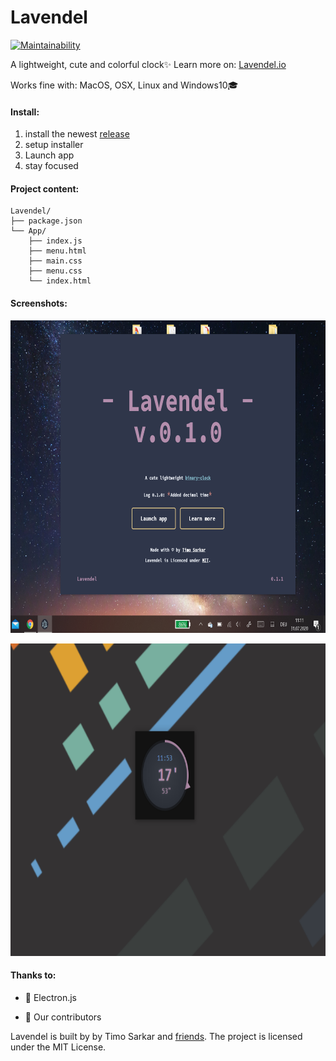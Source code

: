 # Lavendel

 [![Maintainability](https://api.codeclimate.com/v1/badges/8a4645a372991cdcf735/maintainability)](https://codeclimate.com/github/timo-cmd/Lavendel/maintainability)


A lightweight, cute and colorful clock✨ Learn more on: <a href="https://timo-cmd.github.io/Lavendel/">Lavendel.io</a>

Works fine with: MacOS, OSX, Linux and Windows10🎓

#### Install:

1. install the newest [release](https://github.com/timo-cmd/Lavendel/releases/tag/v0.1.3)
2. setup installer
3. Launch app
4. stay focused

#### Project content:

```
Lavendel/
├── package.json
└── App/
    ├── index.js
    ├── menu.html
    ├── main.css
    ├── menu.css
    └── index.html
```

#### Screenshots:

<img src="09461D9A-248B-4954-AF0F-4626BE5D082D.png" height="500"></img>

<img src="https://github.com/timo-cmd/Lavendel/blob/master/lavendel.png?raw=true" height="500"></img>

#### Thanks to:

- 🦄 Electron.js 

- 💝 Our contributors


Lavendel is built by by Timo Sarkar and [friends](). The project is licensed under the MIT License.
